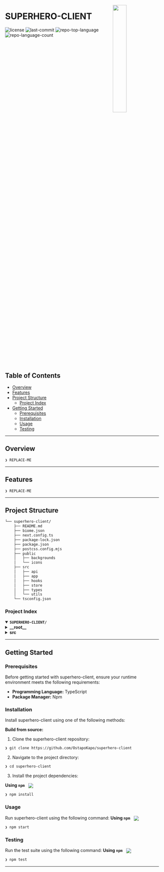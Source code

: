 <div align="left" style="position: relative;">
<img src="https://img.icons8.com/?size=512&id=55494&format=png" align="right" width="30%" style="margin: -20px 0 0 20px;">
<h1>SUPERHERO-CLIENT</h1>

<p align="left">
	<img src="https://img.shields.io/github/license/OstapoKapo/superhero-client?style=default&logo=opensourceinitiative&logoColor=white&color=0080ff" alt="license">
	<img src="https://img.shields.io/github/last-commit/OstapoKapo/superhero-client?style=default&logo=git&logoColor=white&color=0080ff" alt="last-commit">
	<img src="https://img.shields.io/github/languages/top/OstapoKapo/superhero-client?style=default&color=0080ff" alt="repo-top-language">
	<img src="https://img.shields.io/github/languages/count/OstapoKapo/superhero-client?style=default&color=0080ff" alt="repo-language-count">
</p>
<p align="left"><!-- default option, no dependency badges. -->
</p>
<p align="left">
	<!-- default option, no dependency badges. -->
</p>
</div>
<br clear="right">

##  Table of Contents

- [ Overview](#-overview)
- [ Features](#-features)
- [ Project Structure](#-project-structure)
  - [ Project Index](#-project-index)
- [ Getting Started](#-getting-started)
  - [ Prerequisites](#-prerequisites)
  - [ Installation](#-installation)
  - [ Usage](#-usage)
  - [ Testing](#-testing)

---

##  Overview

<code>❯ REPLACE-ME</code>

---

##  Features

<code>❯ REPLACE-ME</code>

---

##  Project Structure

```sh
└── superhero-client/
    ├── README.md
    ├── biome.json
    ├── next.config.ts
    ├── package-lock.json
    ├── package.json
    ├── postcss.config.mjs
    ├── public
    │   ├── backgrounds
    │   └── icons
    ├── src
    │   ├── api
    │   ├── app
    │   ├── hooks
    │   ├── store
    │   ├── types
    │   └── utils
    └── tsconfig.json
```


###  Project Index
<details open>
	<summary><b><code>SUPERHERO-CLIENT/</code></b></summary>
	<details> <!-- __root__ Submodule -->
		<summary><b>__root__</b></summary>
		<blockquote>
			<table>
			<tr>
				<td><b><a href='https://github.com/OstapoKapo/superhero-client/blob/master/package-lock.json'>package-lock.json</a></b></td>
				<td><code>❯ REPLACE-ME</code></td>
			</tr>
			<tr>
				<td><b><a href='https://github.com/OstapoKapo/superhero-client/blob/master/next.config.ts'>next.config.ts</a></b></td>
				<td><code>❯ REPLACE-ME</code></td>
			</tr>
			<tr>
				<td><b><a href='https://github.com/OstapoKapo/superhero-client/blob/master/tsconfig.json'>tsconfig.json</a></b></td>
				<td><code>❯ REPLACE-ME</code></td>
			</tr>
			<tr>
				<td><b><a href='https://github.com/OstapoKapo/superhero-client/blob/master/postcss.config.mjs'>postcss.config.mjs</a></b></td>
				<td><code>❯ REPLACE-ME</code></td>
			</tr>
			<tr>
				<td><b><a href='https://github.com/OstapoKapo/superhero-client/blob/master/biome.json'>biome.json</a></b></td>
				<td><code>❯ REPLACE-ME</code></td>
			</tr>
			<tr>
				<td><b><a href='https://github.com/OstapoKapo/superhero-client/blob/master/package.json'>package.json</a></b></td>
				<td><code>❯ REPLACE-ME</code></td>
			</tr>
			</table>
		</blockquote>
	</details>
	<details> <!-- src Submodule -->
		<summary><b>src</b></summary>
		<blockquote>
			<details>
				<summary><b>types</b></summary>
				<blockquote>
					<table>
					<tr>
						<td><b><a href='https://github.com/OstapoKapo/superhero-client/blob/master/src/types/index.ts'>index.ts</a></b></td>
						<td><code>❯ REPLACE-ME</code></td>
					</tr>
					</table>
				</blockquote>
			</details>
			<details>
				<summary><b>hooks</b></summary>
				<blockquote>
					<table>
					<tr>
						<td><b><a href='https://github.com/OstapoKapo/superhero-client/blob/master/src/hooks/useCreateHeroMutation.ts'>useCreateHeroMutation.ts</a></b></td>
						<td><code>❯ REPLACE-ME</code></td>
					</tr>
					<tr>
						<td><b><a href='https://github.com/OstapoKapo/superhero-client/blob/master/src/hooks/useDeleteHeroMutation.ts'>useDeleteHeroMutation.ts</a></b></td>
						<td><code>❯ REPLACE-ME</code></td>
					</tr>
					<tr>
						<td><b><a href='https://github.com/OstapoKapo/superhero-client/blob/master/src/hooks/useForm.ts'>useForm.ts</a></b></td>
						<td><code>❯ REPLACE-ME</code></td>
					</tr>
					<tr>
						<td><b><a href='https://github.com/OstapoKapo/superhero-client/blob/master/src/hooks/useChangeHeroMutation.ts'>useChangeHeroMutation.ts</a></b></td>
						<td><code>❯ REPLACE-ME</code></td>
					</tr>
					</table>
				</blockquote>
			</details>
			<details>
				<summary><b>store</b></summary>
				<blockquote>
					<table>
					<tr>
						<td><b><a href='https://github.com/OstapoKapo/superhero-client/blob/master/src/store/heroListContext.tsx'>heroListContext.tsx</a></b></td>
						<td><code>❯ REPLACE-ME</code></td>
					</tr>
					</table>
				</blockquote>
			</details>
			<details>
				<summary><b>utils</b></summary>
				<blockquote>
					<table>
					<tr>
						<td><b><a href='https://github.com/OstapoKapo/superhero-client/blob/master/src/utils/restAPIConfig.ts'>restAPIConfig.ts</a></b></td>
						<td><code>❯ REPLACE-ME</code></td>
					</tr>
					</table>
				</blockquote>
			</details>
			<details>
				<summary><b>api</b></summary>
				<blockquote>
					<table>
					<tr>
						<td><b><a href='https://github.com/OstapoKapo/superhero-client/blob/master/src/api/superheroAPI.ts'>superheroAPI.ts</a></b></td>
						<td><code>❯ REPLACE-ME</code></td>
					</tr>
					</table>
				</blockquote>
			</details>
			<details>
				<summary><b>app</b></summary>
				<blockquote>
					<table>
					<tr>
						<td><b><a href='https://github.com/OstapoKapo/superhero-client/blob/master/src/app/layout.tsx'>layout.tsx</a></b></td>
						<td><code>❯ REPLACE-ME</code></td>
					</tr>
					<tr>
						<td><b><a href='https://github.com/OstapoKapo/superhero-client/blob/master/src/app/globals.css'>globals.css</a></b></td>
						<td><code>❯ REPLACE-ME</code></td>
					</tr>
					<tr>
						<td><b><a href='https://github.com/OstapoKapo/superhero-client/blob/master/src/app/page.tsx'>page.tsx</a></b></td>
						<td><code>❯ REPLACE-ME</code></td>
					</tr>
					</table>
					<details>
						<summary><b>components</b></summary>
						<blockquote>
							<details>
								<summary><b>layout</b></summary>
								<blockquote>
									<table>
									<tr>
										<td><b><a href='https://github.com/OstapoKapo/superhero-client/blob/master/src/app/components/layout/footer.tsx'>footer.tsx</a></b></td>
										<td><code>❯ REPLACE-ME</code></td>
									</tr>
									<tr>
										<td><b><a href='https://github.com/OstapoKapo/superhero-client/blob/master/src/app/components/layout/header.tsx'>header.tsx</a></b></td>
										<td><code>❯ REPLACE-ME</code></td>
									</tr>
									<tr>
										<td><b><a href='https://github.com/OstapoKapo/superhero-client/blob/master/src/app/components/layout/queryClient.tsx'>queryClient.tsx</a></b></td>
										<td><code>❯ REPLACE-ME</code></td>
									</tr>
									</table>
								</blockquote>
							</details>
							<details>
								<summary><b>ui</b></summary>
								<blockquote>
									<table>
									<tr>
										<td><b><a href='https://github.com/OstapoKapo/superhero-client/blob/master/src/app/components/ui/imageUploader.tsx'>imageUploader.tsx</a></b></td>
										<td><code>❯ REPLACE-ME</code></td>
									</tr>
									<tr>
										<td><b><a href='https://github.com/OstapoKapo/superhero-client/blob/master/src/app/components/ui/inputField.tsx'>inputField.tsx</a></b></td>
										<td><code>❯ REPLACE-ME</code></td>
									</tr>
									<tr>
										<td><b><a href='https://github.com/OstapoKapo/superhero-client/blob/master/src/app/components/ui/textAreaField.tsx'>textAreaField.tsx</a></b></td>
										<td><code>❯ REPLACE-ME</code></td>
									</tr>
									<tr>
										<td><b><a href='https://github.com/OstapoKapo/superhero-client/blob/master/src/app/components/ui/form.tsx'>form.tsx</a></b></td>
										<td><code>❯ REPLACE-ME</code></td>
									</tr>
									<tr>
										<td><b><a href='https://github.com/OstapoKapo/superhero-client/blob/master/src/app/components/ui/HeroImage.tsx'>HeroImage.tsx</a></b></td>
										<td><code>❯ REPLACE-ME</code></td>
									</tr>
									</table>
								</blockquote>
							</details>
						</blockquote>
					</details>
					<details>
						<summary><b>create-hero</b></summary>
						<blockquote>
							<table>
							<tr>
								<td><b><a href='https://github.com/OstapoKapo/superhero-client/blob/master/src/app/create-hero/page.tsx'>page.tsx</a></b></td>
								<td><code>❯ REPLACE-ME</code></td>
							</tr>
							</table>
						</blockquote>
					</details>
					<details>
						<summary><b>heroes</b></summary>
						<blockquote>
							<table>
							<tr>
								<td><b><a href='https://github.com/OstapoKapo/superhero-client/blob/master/src/app/heroes/page.tsx'>page.tsx</a></b></td>
								<td><code>❯ REPLACE-ME</code></td>
							</tr>
							</table>
							<details>
								<summary><b>components</b></summary>
								<blockquote>
									<details>
										<summary><b>container</b></summary>
										<blockquote>
											<table>
											<tr>
												<td><b><a href='https://github.com/OstapoKapo/superhero-client/blob/master/src/app/heroes/components/container/allHeroesContainer.tsx'>allHeroesContainer.tsx</a></b></td>
												<td><code>❯ REPLACE-ME</code></td>
											</tr>
											</table>
										</blockquote>
									</details>
									<details>
										<summary><b>ui</b></summary>
										<blockquote>
											<table>
											<tr>
												<td><b><a href='https://github.com/OstapoKapo/superhero-client/blob/master/src/app/heroes/components/ui/pagination.tsx'>pagination.tsx</a></b></td>
												<td><code>❯ REPLACE-ME</code></td>
											</tr>
											<tr>
												<td><b><a href='https://github.com/OstapoKapo/superhero-client/blob/master/src/app/heroes/components/ui/heroCard.tsx'>heroCard.tsx</a></b></td>
												<td><code>❯ REPLACE-ME</code></td>
											</tr>
											</table>
										</blockquote>
									</details>
								</blockquote>
							</details>
							<details>
								<summary><b>[id]</b></summary>
								<blockquote>
									<table>
									<tr>
										<td><b><a href='https://github.com/OstapoKapo/superhero-client/blob/master/src/app/heroes/[id]/page.tsx'>page.tsx</a></b></td>
										<td><code>❯ REPLACE-ME</code></td>
									</tr>
									</table>
									<details>
										<summary><b>components</b></summary>
										<blockquote>
											<details>
												<summary><b>container</b></summary>
												<blockquote>
													<table>
													<tr>
														<td><b><a href='https://github.com/OstapoKapo/superhero-client/blob/master/src/app/heroes/[id]/components/container/heroInfoContainer.tsx'>heroInfoContainer.tsx</a></b></td>
														<td><code>❯ REPLACE-ME</code></td>
													</tr>
													</table>
												</blockquote>
											</details>
											<details>
												<summary><b>ui</b></summary>
												<blockquote>
													<table>
													<tr>
														<td><b><a href='https://github.com/OstapoKapo/superhero-client/blob/master/src/app/heroes/[id]/components/ui/heroImgPagination.tsx'>heroImgPagination.tsx</a></b></td>
														<td><code>❯ REPLACE-ME</code></td>
													</tr>
													<tr>
														<td><b><a href='https://github.com/OstapoKapo/superhero-client/blob/master/src/app/heroes/[id]/components/ui/heroDescription.tsx'>heroDescription.tsx</a></b></td>
														<td><code>❯ REPLACE-ME</code></td>
													</tr>
													</table>
												</blockquote>
											</details>
										</blockquote>
									</details>
								</blockquote>
							</details>
						</blockquote>
					</details>
				</blockquote>
			</details>
		</blockquote>
	</details>
</details>

---
##  Getting Started

###  Prerequisites

Before getting started with superhero-client, ensure your runtime environment meets the following requirements:

- **Programming Language:** TypeScript
- **Package Manager:** Npm


###  Installation

Install superhero-client using one of the following methods:

**Build from source:**

1. Clone the superhero-client repository:
```sh
❯ git clone https://github.com/OstapoKapo/superhero-client
```

2. Navigate to the project directory:
```sh
❯ cd superhero-client
```

3. Install the project dependencies:


**Using `npm`** &nbsp; [<img align="center" src="https://img.shields.io/badge/npm-CB3837.svg?style={badge_style}&logo=npm&logoColor=white" />](https://www.npmjs.com/)

```sh
❯ npm install
```




###  Usage
Run superhero-client using the following command:
**Using `npm`** &nbsp; [<img align="center" src="https://img.shields.io/badge/npm-CB3837.svg?style={badge_style}&logo=npm&logoColor=white" />](https://www.npmjs.com/)

```sh
❯ npm start
```


###  Testing
Run the test suite using the following command:
**Using `npm`** &nbsp; [<img align="center" src="https://img.shields.io/badge/npm-CB3837.svg?style={badge_style}&logo=npm&logoColor=white" />](https://www.npmjs.com/)

```sh
❯ npm test
```


---
